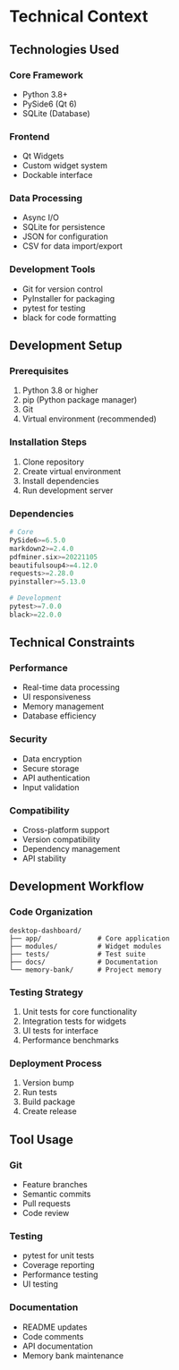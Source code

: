 # Technical Context

## Technologies Used

### Core Framework
- Python 3.8+
- PySide6 (Qt 6)
- SQLite (Database)

### Frontend
- Qt Widgets
- Custom widget system
- Dockable interface

### Data Processing
- Async I/O
- SQLite for persistence
- JSON for configuration
- CSV for data import/export

### Development Tools
- Git for version control
- PyInstaller for packaging
- pytest for testing
- black for code formatting

## Development Setup

### Prerequisites
1. Python 3.8 or higher
2. pip (Python package manager)
3. Git
4. Virtual environment (recommended)

### Installation Steps
1. Clone repository
2. Create virtual environment
3. Install dependencies
4. Run development server

### Dependencies
```python
# Core
PySide6>=6.5.0
markdown2>=2.4.0
pdfminer.six>=20221105
beautifulsoup4>=4.12.0
requests>=2.28.0
pyinstaller>=5.13.0

# Development
pytest>=7.0.0
black>=22.0.0
```

## Technical Constraints

### Performance
- Real-time data processing
- UI responsiveness
- Memory management
- Database efficiency

### Security
- Data encryption
- Secure storage
- API authentication
- Input validation

### Compatibility
- Cross-platform support
- Version compatibility
- Dependency management
- API stability

## Development Workflow

### Code Organization
```
desktop-dashboard/
├── app/              # Core application
├── modules/          # Widget modules
├── tests/            # Test suite
├── docs/             # Documentation
└── memory-bank/      # Project memory
```

### Testing Strategy
1. Unit tests for core functionality
2. Integration tests for widgets
3. UI tests for interface
4. Performance benchmarks

### Deployment Process
1. Version bump
2. Run tests
3. Build package
4. Create release

## Tool Usage

### Git
- Feature branches
- Semantic commits
- Pull requests
- Code review

### Testing
- pytest for unit tests
- Coverage reporting
- Performance testing
- UI testing

### Documentation
- README updates
- Code comments
- API documentation
- Memory bank maintenance 